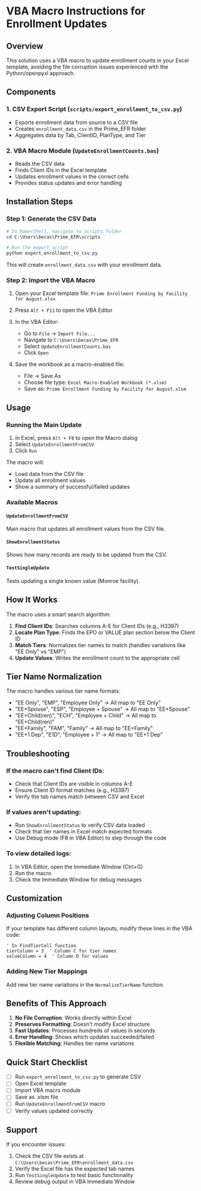 # VBA Macro Instructions for Enrollment Updates

## Overview
This solution uses a VBA macro to update enrollment counts in your Excel template, avoiding the file corruption issues experienced with the Python/openpyxl approach.

## Components

### 1. CSV Export Script (`scripts/export_enrollment_to_csv.py`)
- Exports enrollment data from source to a CSV file
- Creates `enrollment_data.csv` in the Prime_EFR folder
- Aggregates data by Tab, ClientID, PlanType, and Tier

### 2. VBA Macro Module (`UpdateEnrollmentCounts.bas`)
- Reads the CSV data
- Finds Client IDs in the Excel template
- Updates enrollment values in the correct cells
- Provides status updates and error handling

## Installation Steps

### Step 1: Generate the CSV Data
```powershell
# In PowerShell, navigate to scripts folder
cd C:\Users\becas\Prime_EFR\scripts

# Run the export script
python export_enrollment_to_csv.py
```

This will create `enrollment_data.csv` with your enrollment data.

### Step 2: Import the VBA Macro

1. Open your Excel template file:
   `Prime Enrollment Funding by Facility for August.xlsx`

2. Press `Alt + F11` to open the VBA Editor

3. In the VBA Editor:
   - Go to `File` → `Import File...`
   - Navigate to `C:\Users\becas\Prime_EFR`
   - Select `UpdateEnrollmentCounts.bas`
   - Click `Open`

4. Save the workbook as a macro-enabled file:
   - File → Save As
   - Choose file type: `Excel Macro-Enabled Workbook (*.xlsm)`
   - Save as: `Prime Enrollment Funding by Facility for August.xlsm`

## Usage

### Running the Main Update

1. In Excel, press `Alt + F8` to open the Macro dialog
2. Select `UpdateEnrollmentFromCSV`
3. Click `Run`

The macro will:
- Load data from the CSV file
- Update all enrollment values
- Show a summary of successful/failed updates

### Available Macros

#### `UpdateEnrollmentFromCSV`
Main macro that updates all enrollment values from the CSV file.

#### `ShowEnrollmentStatus`
Shows how many records are ready to be updated from the CSV.

#### `TestSingleUpdate`
Tests updating a single known value (Monroe facility).

## How It Works

The macro uses a smart search algorithm:

1. **Find Client IDs**: Searches columns A-E for Client IDs (e.g., H3397)
2. **Locate Plan Type**: Finds the EPO or VALUE plan section below the Client ID
3. **Match Tiers**: Normalizes tier names to match (handles variations like "EE Only" vs "EMP")
4. **Update Values**: Writes the enrollment count to the appropriate cell

## Tier Name Normalization

The macro handles various tier name formats:
- "EE Only", "EMP", "Employee Only" → All map to "EE Only"
- "EE+Spouse", "ESP", "Employee + Spouse" → All map to "EE+Spouse"
- "EE+Child(ren)", "ECH", "Employee + Child" → All map to "EE+Child(ren)"
- "EE+Family", "FAM", "Family" → All map to "EE+Family"
- "EE+1 Dep", "E1D", "Employee + 1" → All map to "EE+1 Dep"

## Troubleshooting

### If the macro can't find Client IDs:
- Check that Client IDs are visible in columns A-E
- Ensure Client ID format matches (e.g., H3397)
- Verify the tab names match between CSV and Excel

### If values aren't updating:
- Run `ShowEnrollmentStatus` to verify CSV data loaded
- Check that tier names in Excel match expected formats
- Use Debug mode (F8 in VBA Editor) to step through the code

### To view detailed logs:
1. In VBA Editor, open the Immediate Window (Ctrl+G)
2. Run the macro
3. Check the Immediate Window for debug messages

## Customization

### Adjusting Column Positions
If your template has different column layouts, modify these lines in the VBA code:

```vba
' In FindTierCell function
tierColumn = 3  ' Column C for tier names
valueColumn = 4  ' Column D for values
```

### Adding New Tier Mappings
Add new tier name variations in the `NormalizeTierName` function.

## Benefits of This Approach

1. **No File Corruption**: Works directly within Excel
2. **Preserves Formatting**: Doesn't modify Excel structure
3. **Fast Updates**: Processes hundreds of values in seconds
4. **Error Handling**: Shows which updates succeeded/failed
5. **Flexible Matching**: Handles tier name variations

## Quick Start Checklist

- [ ] Run `export_enrollment_to_csv.py` to generate CSV
- [ ] Open Excel template
- [ ] Import VBA macro module
- [ ] Save as .xlsm file
- [ ] Run `UpdateEnrollmentFromCSV` macro
- [ ] Verify values updated correctly

## Support

If you encounter issues:
1. Check the CSV file exists at `C:\Users\becas\Prime_EFR\enrollment_data.csv`
2. Verify the Excel file has the expected tab names
3. Run `TestSingleUpdate` to test basic functionality
4. Review debug output in VBA Immediate Window